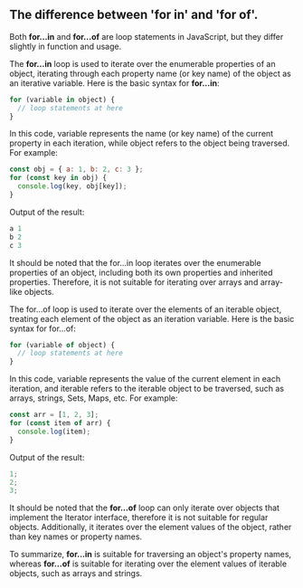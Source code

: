 ## The difference between 'for in' and 'for of'.

Both **for...in** and **for...of** are loop statements in JavaScript, but they differ slightly in function and usage.

The **for...in** loop is used to iterate over the enumerable properties of an object, iterating through each property name (or key name) of the object as an iterative variable. Here is the basic syntax for **for...in**:

```js
for (variable in object) {
  // loop statements at here
}
```

In this code, variable represents the name (or key name) of the current property in each iteration, while object refers to the object being traversed. For example:

```js
const obj = { a: 1, b: 2, c: 3 };
for (const key in obj) {
  console.log(key, obj[key]);
}
```

Output of the result:

```js
a 1
b 2
c 3
```

It should be noted that the for...in loop iterates over the enumerable properties of an object, including both its own properties and inherited properties. Therefore, it is not suitable for iterating over arrays and array-like objects.

The for...of loop is used to iterate over the elements of an iterable object, treating each element of the object as an iteration variable. Here is the basic syntax for for...of:

```js
for (variable of object) {
  // loop statements at here
}
```

In this code, variable represents the value of the current element in each iteration, and iterable refers to the iterable object to be traversed, such as arrays, strings, Sets, Maps, etc. For example:

```js
const arr = [1, 2, 3];
for (const item of arr) {
  console.log(item);
}
```

Output of the result:

```js
1;
2;
3;
```

It should be noted that the **for...of** loop can only iterate over objects that implement the Iterator interface, therefore it is not suitable for regular objects. Additionally, it iterates over the element values of the object, rather than key names or property names.

To summarize, **for...in** is suitable for traversing an object's property names, whereas **for...of** is suitable for iterating over the element values of iterable objects, such as arrays and strings.
